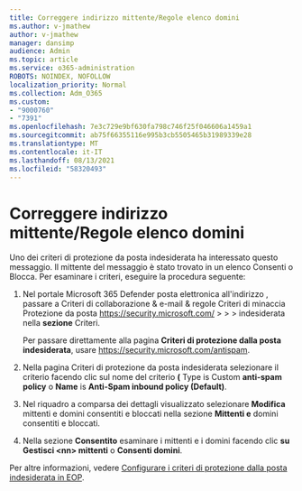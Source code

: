 ```yaml
---
title: Correggere indirizzo mittente/Regole elenco domini
ms.author: v-jmathew
author: v-jmathew
manager: dansimp
audience: Admin
ms.topic: article
ms.service: o365-administration
ROBOTS: NOINDEX, NOFOLLOW
localization_priority: Normal
ms.collection: Adm_O365
ms.custom:
- "9000760"
- "7391"
ms.openlocfilehash: 7e3c729e9bf630fa798c746f25f046606a1459a1
ms.sourcegitcommit: ab75f66355116e995b3cb5505465b31989339e28
ms.translationtype: MT
ms.contentlocale: it-IT
ms.lasthandoff: 08/13/2021
ms.locfileid: "58320493"
---
```

# <a name="fix-sender-addressdomain-list-rules"></a>Correggere indirizzo mittente/Regole elenco domini

Uno dei criteri di protezione da posta indesiderata ha interessato questo messaggio. Il mittente del messaggio è stato trovato in un elenco Consenti o Blocca. Per esaminare i criteri, eseguire la procedura seguente:

1. Nel portale Microsoft 365 Defender posta elettronica all'indirizzo , passare a Criteri di collaborazione & e-mail & regole Criteri di minaccia Protezione da posta <https://security.microsoft.com/>  \>  \>  \>  indesiderata nella **sezione** Criteri.

   Per passare direttamente alla pagina **Criteri di protezione dalla posta indesiderata**, usare <https://security.microsoft.com/antispam>.

2. Nella pagina Criteri di protezione da posta indesiderata selezionare il criterio facendo clic sul nome del criterio **(** Type is Custom **anti-spam** **policy** o **Name** is **Anti-Spam inbound policy (Default)**.
3. Nel riquadro a comparsa dei dettagli visualizzato selezionare **Modifica** mittenti e domini consentiti e bloccati nella sezione **Mittenti e** domini consentiti e bloccati.
4. Nella sezione **Consentito** esaminare i mittenti e i domini facendo clic **su Gestisci \<nn\> mittenti** o **Consenti domini**.

Per altre informazioni, vedere [Configurare i criteri di protezione dalla posta indesiderata in EOP](https://docs.microsoft.com/microsoft-365/security/office-365-security/configure-your-spam-filter-policies).
